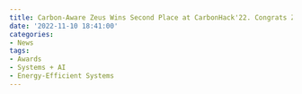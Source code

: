 ```yaml
---
title: Carbon-Aware Zeus Wins Second Place at CarbonHack'22. Congrats Zhenning, Luoxi, and Jae-Won!
date: '2022-11-10 18:41:00'
categories:
- News
tags:
- Awards
- Systems + AI
- Energy-Efficient Systems
---
```

